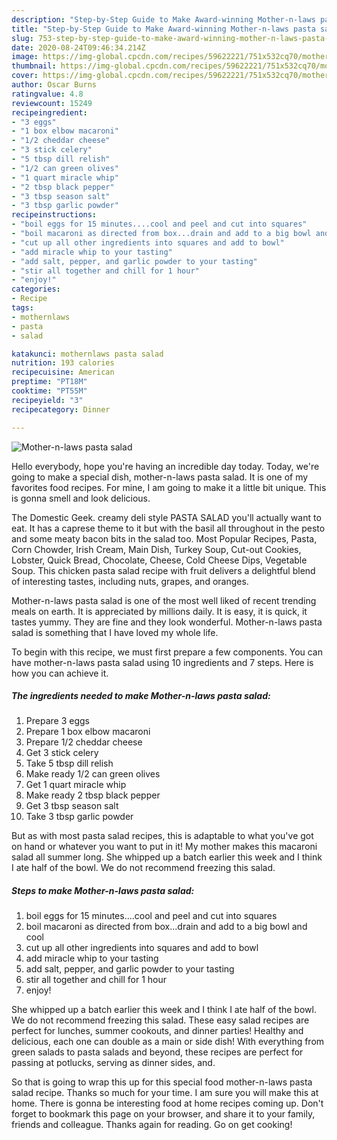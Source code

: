 ```yaml
---
description: "Step-by-Step Guide to Make Award-winning Mother-n-laws pasta salad"
title: "Step-by-Step Guide to Make Award-winning Mother-n-laws pasta salad"
slug: 753-step-by-step-guide-to-make-award-winning-mother-n-laws-pasta-salad
date: 2020-08-24T09:46:34.214Z
image: https://img-global.cpcdn.com/recipes/59622221/751x532cq70/mother-n-laws-pasta-salad-recipe-main-photo.jpg
thumbnail: https://img-global.cpcdn.com/recipes/59622221/751x532cq70/mother-n-laws-pasta-salad-recipe-main-photo.jpg
cover: https://img-global.cpcdn.com/recipes/59622221/751x532cq70/mother-n-laws-pasta-salad-recipe-main-photo.jpg
author: Oscar Burns
ratingvalue: 4.8
reviewcount: 15249
recipeingredient:
- "3 eggs"
- "1 box elbow macaroni"
- "1/2 cheddar cheese"
- "3 stick celery"
- "5 tbsp dill relish"
- "1/2 can green olives"
- "1 quart miracle whip"
- "2 tbsp black pepper"
- "3 tbsp season salt"
- "3 tbsp garlic powder"
recipeinstructions:
- "boil eggs for 15 minutes....cool and peel and cut into squares"
- "boil macaroni as directed from box...drain and add to a big bowl and cool"
- "cut up all other ingredients into squares and add to bowl"
- "add miracle whip to your tasting"
- "add salt, pepper, and garlic powder to your tasting"
- "stir all together and chill for 1 hour"
- "enjoy!"
categories:
- Recipe
tags:
- mothernlaws
- pasta
- salad

katakunci: mothernlaws pasta salad 
nutrition: 193 calories
recipecuisine: American
preptime: "PT18M"
cooktime: "PT55M"
recipeyield: "3"
recipecategory: Dinner

---
```



![Mother-n-laws pasta salad](https://img-global.cpcdn.com/recipes/59622221/751x532cq70/mother-n-laws-pasta-salad-recipe-main-photo.jpg)

Hello everybody, hope you're having an incredible day today. Today, we're going to make a special dish, mother-n-laws pasta salad. It is one of my favorites food recipes. For mine, I am going to make it a little bit unique. This is gonna smell and look delicious.

The Domestic Geek. creamy deli style PASTA SALAD you&#39;ll actually want to eat. It has a caprese theme to it but with the basil all throughout in the pesto and some meaty bacon bits in the salad too. Most Popular Recipes, Pasta, Corn Chowder, Irish Cream, Main Dish, Turkey Soup, Cut-out Cookies, Lobster, Quick Bread, Chocolate, Cheese, Cold Cheese Dips, Vegetable Soup. This chicken pasta salad recipe with fruit delivers a delightful blend of interesting tastes, including nuts, grapes, and oranges.

Mother-n-laws pasta salad is one of the most well liked of recent trending meals on earth. It is appreciated by millions daily. It is easy, it is quick, it tastes yummy. They are fine and they look wonderful. Mother-n-laws pasta salad is something that I have loved my whole life.


To begin with this recipe, we must first prepare a few components. You can have mother-n-laws pasta salad using 10 ingredients and 7 steps. Here is how you can achieve it.

<!--inarticleads1-->

##### The ingredients needed to make Mother-n-laws pasta salad:

1. Prepare 3 eggs
1. Prepare 1 box elbow macaroni
1. Prepare 1/2 cheddar cheese
1. Get 3 stick celery
1. Take 5 tbsp dill relish
1. Make ready 1/2 can green olives
1. Get 1 quart miracle whip
1. Make ready 2 tbsp black pepper
1. Get 3 tbsp season salt
1. Take 3 tbsp garlic powder


But as with most pasta salad recipes, this is adaptable to what you&#39;ve got on hand or whatever you want to put in it! My mother makes this macaroni salad all summer long. She whipped up a batch earlier this week and I think I ate half of the bowl. We do not recommend freezing this salad. 

<!--inarticleads2-->

##### Steps to make Mother-n-laws pasta salad:

1. boil eggs for 15 minutes....cool and peel and cut into squares
1. boil macaroni as directed from box...drain and add to a big bowl and cool
1. cut up all other ingredients into squares and add to bowl
1. add miracle whip to your tasting
1. add salt, pepper, and garlic powder to your tasting
1. stir all together and chill for 1 hour
1. enjoy!


She whipped up a batch earlier this week and I think I ate half of the bowl. We do not recommend freezing this salad. These easy salad recipes are perfect for lunches, summer cookouts, and dinner parties! Healthy and delicious, each one can double as a main or side dish! With everything from green salads to pasta salads and beyond, these recipes are perfect for passing at potlucks, serving as dinner sides, and. 

So that is going to wrap this up for this special food mother-n-laws pasta salad recipe. Thanks so much for your time. I am sure you will make this at home. There is gonna be interesting food at home recipes coming up. Don't forget to bookmark this page on your browser, and share it to your family, friends and colleague. Thanks again for reading. Go on get cooking!
